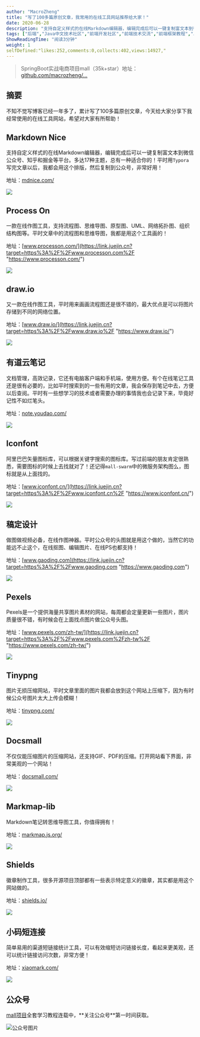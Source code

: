 ```yaml
---
author: "MacroZheng"
title: "写了100多篇原创文章，我常用的在线工具网站推荐给大家！"
date: 2020-06-28
description: "支持自定义样式的在线Markdown编辑器，编辑完成后可以一键复制富文本到微信公众号、知乎和掘金等平台。多达17种主题，总有一种适合你的！平时用Typora写完文章以后，我都会用这个排版，然后复制到公众号，非常好用！ 一款在线作图工具，支持流程图、思维导图、原型图、UML、网络…"
tags: ["后端","Java中文技术社区","前端开发社区","前端技术交流","前端框架教程","JavaScript 学习资源","CSS 技巧与最佳实践","HTML5 最新动态","前端工程师职业发展","开源前端项目","前端技术趋势"]
ShowReadingTime: "阅读3分钟"
weight: 1
selfDefined:"likes:252,comments:0,collects:402,views:14927,"
---
```

> SpringBoot实战电商项目mall（35k+star）地址：[github.com/macrozheng/…](https://link.juejin.cn?target=https%3A%2F%2Fgithub.com%2Fmacrozheng%2Fmall "https://github.com/macrozheng/mall")

摘要
--

不知不觉写博客已经一年多了，累计写了100多篇原创文章，今天给大家分享下我经常使用的在线工具网站，希望对大家有所帮助！

Markdown Nice
-------------

支持自定义样式的在线Markdown编辑器，编辑完成后可以一键复制富文本到微信公众号、知乎和掘金等平台。多达17种主题，总有一种适合你的！平时用`Typora`写完文章以后，我都会用这个排版，然后复制到公众号，非常好用！

地址：[mdnice.com/](https://link.juejin.cn?target=https%3A%2F%2Fmdnice.com%2F "https://mdnice.com/")

![](/images/jueJin/172f390236716e8.png)

Process On
----------

一款在线作图工具，支持流程图、思维导图、原型图、UML、网络拓扑图、组织结构图等。平时文章中的流程图和思维导图，我都是用这个工具画的！

地址：[www.processon.com/](https://link.juejin.cn?target=https%3A%2F%2Fwww.processon.com%2F "https://www.processon.com/")

![](/images/jueJin/172f39023643e22.png)

draw.io
-------

又一款在线作图工具，平时用来画画流程图还是很不错的，最大优点是可以将图片存储到不同的网络位置。

地址：[www.draw.io/](https://link.juejin.cn?target=https%3A%2F%2Fwww.draw.io%2F "https://www.draw.io/")

![](/images/jueJin/172f390237d0cb8.png)

有道云笔记
-----

文档管理，高效记录，它还有电脑客户端和手机端，使用方便。有个在线笔记工具还是很有必要的，比如平时搜索到的一些有用的文章，我会保存到笔记中去，方便以后查阅。平时有一些想学习的技术或者需要办理的事情我也会记录下来，毕竟好记性不如烂笔头。

地址：[note.youdao.com/](https://link.juejin.cn?target=http%3A%2F%2Fnote.youdao.com%2F "http://note.youdao.com/")

![](/images/jueJin/172f3902388863b.png)

Iconfont
--------

阿里巴巴矢量图标库，可以根据关键字搜索的图标库。写过前端的朋友肯定很熟悉，需要图标的时候上去找就对了！还记得`mall-swarm`中的微服务架构图么，图标就是从上面找的。

地址：[www.iconfont.cn/](https://link.juejin.cn?target=https%3A%2F%2Fwww.iconfont.cn%2F "https://www.iconfont.cn/")

![](/images/jueJin/172f3902393600c.png)

稿定设计
----

做图做视频必备，在线作图神器。平时公众号的头图就是用这个做的，当然它的功能远不止这个，在线抠图、编辑图片、在线PS也都支持！

地址：[www.gaoding.com](https://link.juejin.cn?target=https%3A%2F%2Fwww.gaoding.com "https://www.gaoding.com")

![](/images/jueJin/172f39023a97c4d.png)

Pexels
------

Pexels是一个提供海量共享图片素材的网站，每周都会定量更新一些图片，图片质量很不错，有时候会在上面找点图片做公众号头图。

地址：[www.pexels.com/zh-tw/](https://link.juejin.cn?target=https%3A%2F%2Fwww.pexels.com%2Fzh-tw%2F "https://www.pexels.com/zh-tw/")

![](/images/jueJin/172f39025ebbf57.png)

Tinypng
-------

图片无损压缩网站，平时文章里面的图片我都会放到这个网站上压缩下，因为有时候公众号图片太大上传会模糊！

地址：[tinypng.com/](https://link.juejin.cn?target=https%3A%2F%2Ftinypng.com%2F "https://tinypng.com/")

![](/images/jueJin/172f3902a283d96.png)

Docsmall
--------

不仅仅能压缩图片的压缩网站，还支持GIF、PDF的压缩。打开网站看下界面，非常美观的一个网站！

地址：[docsmall.com/](https://link.juejin.cn?target=https%3A%2F%2Fdocsmall.com%2F "https://docsmall.com/")

![](/images/jueJin/172f3902c769519.png)

Markmap-lib
-----------

Markdown笔记转思维导图工具，你值得拥有！

地址：[markmap.js.org/](https://link.juejin.cn?target=https%3A%2F%2Fmarkmap.js.org%2F "https://markmap.js.org/")

![](/images/jueJin/172f3902c9e18fb.png)

Shields
-------

徽章制作工具，很多开源项目顶部都有一些表示特定意义的徽章，其实都是用这个网站做的。

地址：[shields.io/](https://link.juejin.cn?target=https%3A%2F%2Fshields.io%2F "https://shields.io/")

![](/images/jueJin/172f3902d94c18a.png)

小码短连接
-----

简单易用的渠道短链接统计工具，可以有效缩短访问链接长度，看起来更美观，还可以统计链接访问次数，非常方便！

地址：[xiaomark.com/](https://link.juejin.cn?target=https%3A%2F%2Fxiaomark.com%2F "https://xiaomark.com/")

![](/images/jueJin/172f3902dabe69f.png)

公众号
---

[mall项目](https://link.juejin.cn?target=https%3A%2F%2Fgithub.com%2Fmacrozheng%2Fmall "https://github.com/macrozheng/mall")全套学习教程连载中，**关注公众号**第一时间获取。

![公众号图片](/images/jueJin/172d61bd539e190.png)